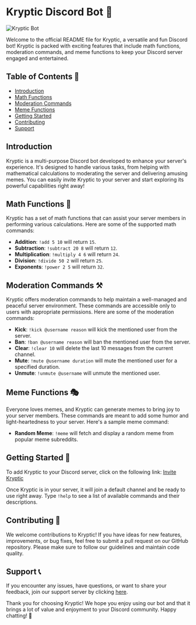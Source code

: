 # Kryptic Discord Bot 🤖

![Kryptic Bot](https://i.postimg.cc/KzLp7R0f/image.png)

Welcome to the official README file for Kryptic, a versatile and fun Discord bot! Kryptic is packed with exciting features that include math functions, moderation commands, and meme functions to keep your Discord server engaged and entertained.

## Table of Contents 📑

- [Introduction](#introduction)
- [Math Functions](#math-functions)
- [Moderation Commands](#moderation-commands)
- [Meme Functions](#meme-functions)
- [Getting Started](#getting-started)
- [Contributing](#contributing)
- [Support](#support)

## Introduction

Kryptic is a multi-purpose Discord bot developed to enhance your server's experience. It's designed to handle various tasks, from helping with mathematical calculations to moderating the server and delivering amusing memes. You can easily invite Kryptic to your server and start exploring its powerful capabilities right away!

## Math Functions 🧮

Kryptic has a set of math functions that can assist your server members in performing various calculations. Here are some of the supported math commands:

- **Addition**: `!add 5 10` will return `15`.
- **Subtraction**: `!subtract 20 8` will return `12`.
- **Multiplication**: `!multiply 4 6` will return `24`.
- **Division**: `!divide 50 2` will return `25`.
- **Exponents**: `!power 2 5` will return `32`.

## Moderation Commands ⚒️

Kryptic offers moderation commands to help maintain a well-managed and peaceful server environment. These commands are accessible only to users with appropriate permissions. Here are some of the moderation commands:

- **Kick**: `!kick @username reason` will kick the mentioned user from the server.
- **Ban**: `!ban @username reason` will ban the mentioned user from the server.
- **Clear**: `!clear 10` will delete the last 10 messages from the current channel.
- **Mute**: `!mute @username duration` will mute the mentioned user for a specified duration.
- **Unmute**: `!unmute @username` will unmute the mentioned user.

## Meme Functions 🎭

Everyone loves memes, and Kryptic can generate memes to bring joy to your server members. These commands are meant to add some humor and light-heartedness to your server. Here's a sample meme command:

- **Random Meme**: `!meme` will fetch and display a random meme from popular meme subreddits.

## Getting Started 🚀

To add Kryptic to your Discord server, click on the following link: [Invite Kryptic](https://dsc.gg/krypticgg)

Once Kryptic is in your server, it will join a default channel and be ready to use right away. Type `!help` to see a list of available commands and their descriptions.

## Contributing 🤝

We welcome contributions to Kryptic! If you have ideas for new features, improvements, or bug fixes, feel free to submit a pull request on our GitHub repository. Please make sure to follow our guidelines and maintain code quality.

## Support 📞

If you encounter any issues, have questions, or want to share your feedback, join our support server by clicking [here](https://discord.gg/jA34s8Zwtr).

Thank you for choosing Kryptic! We hope you enjoy using our bot and that it brings a lot of value and enjoyment to your Discord community. Happy chatting! 🎉
